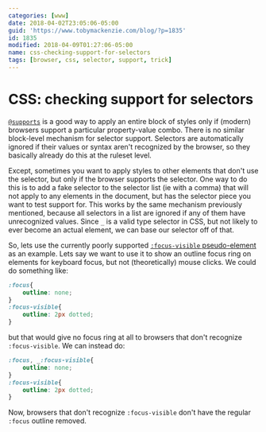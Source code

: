 ```yaml
---
categories: [www]
date: 2018-04-02T23:05:06-05:00
guid: 'https://www.tobymackenzie.com/blog/?p=1835'
id: 1835
modified: 2018-04-09T01:27:06-05:00
name: css-checking-support-for-selectors
tags: [browser, css, selector, support, trick]
---
```


CSS: checking support for selectors
===================================

[`@supports`](https://developer.mozilla.org/en-US/docs/Web/CSS/@supports) is a good way to apply an entire block of styles only if (modern) browsers support a particular property-value combo.  There is no similar block-level mechanism for selector support.  Selectors are automatically ignored if their values or syntax aren't recognized by the browser, so they basically already do this at the ruleset level.

Except, sometimes you want to apply styles to other elements that don't use the selector, but only if the browser supports the selector.<!--more-->  One way to do this is to add a fake selector to the selector list (ie with a comma) that will not apply to any elements in the document, but has the selector piece you want to test support for.  This works by the same mechanism previously mentioned, because all selectors in a list are ignored if any of them have unrecognized values.  Since `_` is a valid type selector in CSS, but not likely to ever become an actual element, we can base our selector off of that.

So, lets use the currently poorly supported [`:focus-visible` pseudo-element](https://drafts.csswg.org/selectors-4/#the-focus-visible-pseudo) as an example.  Lets say we want to use it to show an outline focus ring on elements for keyboard focus, but not (theoretically) mouse clicks.  We could do something like:

``` css
:focus{
	outline: none;
}
:focus-visible{
	outline: 2px dotted;
}
```

but that would give no focus ring at all to browsers that don't recognize `:focus-visible`.  We can instead do:

``` css
:focus, _:focus-visible{
	outline: none;
}
:focus-visible{
	outline: 2px dotted;
}
```

Now, browsers that don't recognize `:focus-visible` don't have the regular `:focus` outline removed.
